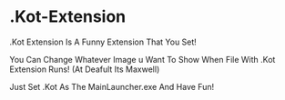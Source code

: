 # .Kot-Extension
.Kot Extension Is A Funny Extension That You Set!


You Can Change Whatever Image u Want To Show When File With .Kot Extension Runs! (At Deafult Its Maxwell)

Just Set .Kot As The MainLauncher.exe And Have Fun!
